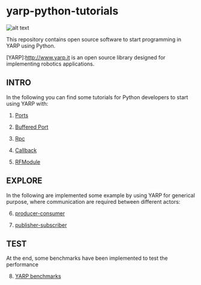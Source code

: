 # yarp-python-tutorials
![alt text][YARP-PY]

This repository contains open source software to start programming in YARP using Python.

[YARP]:http://www.yarp.it is an open source library designed for implementing robotics applications.


## INTRO
In the following you can find some tutorials for Python developers to start using YARP with:

1. [Ports](https://github.com/s4hri/yarp-python-tutorials/tree/master/workdir/tutorials/1_port)

2. [Buffered Port](https://github.com/s4hri/yarp-python-tutorials/tree/master/workdir/tutorials/2_buffered-port)

3. [Rpc](https://github.com/s4hri/yarp-python-tutorials/tree/master/workdir/tutorials/3_rpc)

4. [Callback](https://github.com/s4hri/yarp-python-tutorials/tree/master/workdir/tutorials/4_callback)

5. [RFModule](https://github.com/s4hri/yarp-python-tutorials/tree/master/workdir/tutorials/5_rfmodule)



## EXPLORE

In the following are implemented some example by using YARP for generical purpose, where communication are required
between different actors:

6. [producer-consumer](https://github.com/s4hri/yarp-python-tutorials/tree/master/workdir/tutorials/6_producer-consumer)

7. [publisher-subscriber](https://github.com/s4hri/yarp-python-tutorials/tree/master/workdir/tutorials/7_publisher-subscriber)


## TEST
At the end, some benchmarks have been implemented to test the performance

8. [YARP benchmarks](https://github.com/s4hri/yarp-python-tutorials/tree/master/workdir/tutorials/8_benchmarks)

[YARP-PY]:https://github.com/s4hri/yarp-python-tutorials/blob/master/workdir/media/yarp-python-tutorial.png
